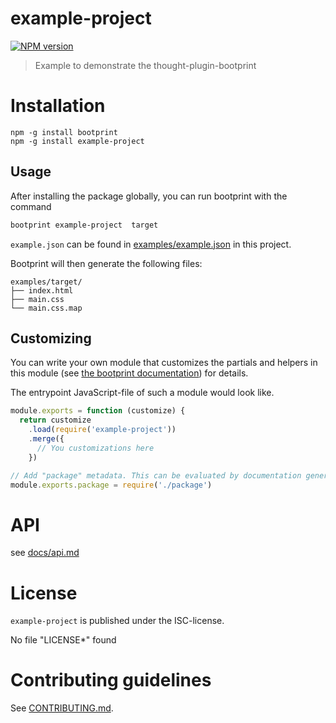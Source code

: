 # example-project 

[![NPM version](https://badge.fury.io/js/example-project.svg)](http://badge.fury.io/js/example-project)

> Example to demonstrate the thought-plugin-bootprint



# Installation

```
npm -g install bootprint
npm -g install example-project
```

## Usage


After installing the package globally, you can run bootprint with the command

```bash
bootprint example-project  target
```

`example.json` can be found in [examples/example.json](examples/example.json) in this project.

Bootprint will then generate the following files:

<pre><code>examples/target/
├── index.html
├── main.css
└── main.css.map
</code></pre> 


## Customizing

You can write your own module that customizes the partials and helpers in this module
(see [the bootprint documentation](https://github.com/bootprint/bootprint/blob/master/doc/modules.md)) for details.

The entrypoint JavaScript-file of such a module would look like.

```js
module.exports = function (customize) {
  return customize
    .load(require('example-project'))
    .merge({
      // You customizations here
    })

// Add "package" metadata. This can be evaluated by documentation generators
module.exports.package = require('./package')
```

# API

see [docs/api.md](docs/api.md)


# License

`example-project` is published under the ISC-license.

No file "LICENSE*" found


 
# Contributing guidelines

See [CONTRIBUTING.md](CONTRIBUTING.md).